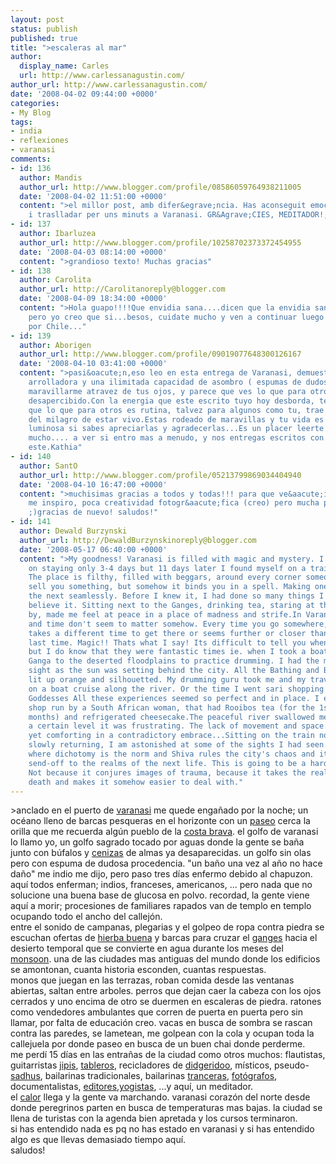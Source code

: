 ```yaml
---
layout: post
status: publish
published: true
title: ">escaleras al mar"
author:
  display_name: Carles
  url: http://www.carlessanagustin.com/
author_url: http://www.carlessanagustin.com/
date: '2008-04-02 09:44:00 +0000'
categories:
- My Blog
tags:
- india
- reflexiones
- varanasi
comments:
- id: 136
  author: Mandis
  author_url: http://www.blogger.com/profile/08586059764938211005
  date: '2008-04-02 11:51:00 +0000'
  content: ">el millor post, amb difer&egrave;ncia. Has aconseguit emocionar, transmetre
    i traslladar per uns minuts a Varanasi. GR&Agrave;CIES, MEDITADOR!;)PETONETS."
- id: 137
  author: Ibarluzea
  author_url: http://www.blogger.com/profile/10258702373372454955
  date: '2008-04-03 08:14:00 +0000'
  content: ">grandioso texto! Muchas gracias"
- id: 138
  author: Carolita
  author_url: http://Carolitanoreply@blogger.com
  date: '2008-04-09 18:34:00 +0000'
  content: ">Hola guapo!!!!Que envidia sana....dicen que la envidia sana no existe,
    pero yo creo que si...besos, cuidate mucho y ven a continuar luego tu recorrido
    por Chile..."
- id: 139
  author: Aborigen
  author_url: http://www.blogger.com/profile/09019077648300126167
  date: '2008-04-10 03:41:00 +0000'
  content: ">pasi&oacute;n,eso leo en esta entrega de Varanasi, demuestra tu curiosidad
    arrolladora y una ilimitada capacidad de asombro ( espumas de dudosa procedencia).Logras
    maravillarme atravez de tus ojos, y parece que ves lo que para otros talvez pasa
    desapercibido.Con la energia que este escrito tuyo hoy desborda, te das cuenta
    que lo que para otros es rutina, talvez para algunos como tu, trae la esencia
    del milagro de estar vivo.Estas rodeado de maravillas y tu vida es m&aacute;s
    luminosa si sabes apreciarlas y agradecerlas...Es un placer leerte hoy!. cuidate
    mucho.... a ver si entro mas a menudo, y nos entregas escritos con pasion como
    este.Kathia"
- id: 140
  author: SantO
  author_url: http://www.blogger.com/profile/05213799869034404940
  date: '2008-04-10 16:47:00 +0000'
  content: ">muchisimas gracias a todos y todas!!! para que ve&aacute;is lo que varanasi
    me inspiro, poca creatividad fotogr&aacute;fica (creo) pero mucha poes&iacute;a
    ;)gracias de nuevo! saludos!"
- id: 141
  author: Dewald Burzynski
  author_url: http://DewaldBurzynskinoreply@blogger.com
  date: '2008-05-17 06:40:00 +0000'
  content: ">My goodness! Varanasi is filled with magic and mystery. I was planning
    on staying only 3-4 days but 11 days later I found myself on a train to Agra.
    The place is filthy, filled with beggars, around every corner someone tries to
    sell you something, but somehow it binds you in a spell. Making one day flow into
    the next seamlessly. Before I knew it, I had done so many things I could hardly
    believe it. Sitting next to the Ganges, drinking tea, staring at the boats go
    by, made me feel at peace in a place of madness and strife.In Varanasi distance
    and time don't seem to matter somehow. Every time you go somewhere, it always
    takes a different time to get there or seems further or closer than it did the
    last time. Magic!! Thats what I say! Its difficult to tell you when I did what
    but I do know that they were fantastic times ie. when I took a boat across the
    Ganga to the deserted floodplains to practice drumming. I had the most amazing
    sight as the sun was setting behind the city. All the Bathing and Burning ghats
    lit up orange and silhouetted. My drumming guru took me and my traveling buddy
    on a boat cruise along the river. Or the time I went sari shopping with two Aussie
    Goddesses All these experiences seemed so perfect and in place. I even found a
    shop run by a South African woman, that had Rooibos tea (for the 1st time in 2
    months) and refrigerated cheesecake.The peaceful river swallowed me whole. On
    a certain level it was frustrating. The lack of movement and space. Claustrophobic
    yet comforting in a contradictory embrace...Sitting on the train now, perspective
    slowly returning, I am astonished at some of the sights I had seen. Varanasi,
    where dichotomy is the norm and Shiva rules the city's chaos and its peaceful
    send-off to the realms of the next life. This is going to be a hard place to forget.
    Not because it conjures images of trauma, because it takes the reality out of
    death and makes it somehow easier to deal with."
---
```

<p>><a href="http://nomadalagana.files.wordpress.com/2008/04/image004.jpg"><img src="http://nomadalagana.files.wordpress.com/2008/04/image004.jpg?w=200" alt="" border="0" /></a>anclado en el puerto de <a href="http://en.wikipedia.org/wiki/Varanasi">varanasi</a> me quede enga&ntilde;ado por la noche; un oc&eacute;ano lleno de barcas pesqueras en el horizonte con un <a href="http://en.wikipedia.org/wiki/Cadaques">paseo</a> cerca la orilla que me recuerda alg&uacute;n pueblo de la <a href="http://en.wikipedia.org/wiki/Costa_Brava">costa brava</a>. el golfo de varanasi lo llamo yo, un golfo sagrado tocado por aguas donde la gente se ba&ntilde;a junto con b&uacute;falos y <a href="http://basia.blog-city.com/varanasi_burning_ghats.htm">cenizas</a> de almas ya desaparecidas. un golfo sin olas pero con espuma de dudosa procedencia. "un ba&ntilde;o una vez al a&ntilde;o no hace da&ntilde;o" me indio me dijo, pero paso tres d&iacute;as enfermo debido al chapuzon. aqu&iacute; todos enferman; indios, franceses, americanos, ... pero nada que no solucione una buena base de glucosa en polvo. recordad, la gente viene aqu&iacute; a morir; procesiones de familiares rapados van de templo en templo ocupando todo el ancho del callej&oacute;n.<br />entre el sonido de campanas, plegarias y el golpeo de ropa contra piedra se escuchan ofertas de <a href="http://en.wikipedia.org/wiki/Cannabis">hierba buena</a> y barcas para cruzar el <a href="http://en.wikipedia.org/wiki/Ganga">ganges</a> hacia el desierto temporal que se convierte en agua durante los meses del <a href="http://en.wikipedia.org/wiki/Monsoon">monsoon</a>. una de las ciudades mas antiguas del mundo donde los edificios se amontonan, cuanta historia esconden, cuantas respuestas.<br /><a href="/images/posts/image0013.jpg"><img src="/images/posts/image0013.jpg?w=229" alt="" border="0" /></a>monos que juegan en las terrazas, roban comida desde las ventanas abiertas, saltan entre arboles. perros que dejan caer la cabeza con los ojos cerrados y uno encima de otro se duermen en escaleras de piedra. ratones como vendedores ambulantes que corren de puerta en puerta pero sin llamar, por falta de educaci&oacute;n creo. vacas en busca de sombra se rascan contra las paredes, se lametean, me golpean con la cola y ocupan toda la callejuela por donde paseo en busca de un buen chai donde perderme.<br />me perd&iacute; 15 d&iacute;as en las entra&ntilde;as de la ciudad como otros muchos: flautistas, guitarristas <a href="http://en.wikipedia.org/wiki/Hippy">jipis</a>, <a href="http://en.wikipedia.org/wiki/Tabla">tableros</a>, recicladores de <a href="http://en.wikipedia.org/wiki/Didgeridoo">didgeridoo</a>, m&iacute;sticos, pseudo-<a href="http://en.wikipedia.org/wiki/Sadhu">sadhus</a>, bailarinas tradicionales, bailarinas <a href="http://win.cultura-rave.com/REPORTAJES/2006/TRANCE-ENERGY/TRANCE1/trance-energy.html">tranceras</a>, <a href="http://www.agencestock.com/">fot&oacute;grafos</a>, documentalistas, <a href="http://www.casadellibro.com/fichas/fichabiblio/0,,2900001121737,00.html?codigo=2900001121737&amp;nombre=LA%20INDIA%20POR%20DENTRO%3A%20UNA%20GUIA%20CULTURAL%20PARA%20EL%20VIAJERO">editores</a>,<a href="http://en.wikipedia.org/wiki/Yoga">yogistas</a>, ...y aqu&iacute;, un meditador.<br />el <a href="http://www.weather.com/outlook/travel/businesstraveler/tenday/INXX0199?from=36hr_topnav_business">calor</a> llega y la gente va marchando. varanasi coraz&oacute;n del norte desde donde peregrinos parten en busca de temperaturas mas bajas. la ciudad se llena de turistas con la agenda bien apretada y los cursos terminaron.<br /><a href="http://nomadalagana.files.wordpress.com/2008/04/image0023.jpg"><img src="http://nomadalagana.files.wordpress.com/2008/04/image0023.jpg?w=300" alt="" border="0" /></a><br />si has entendido nada es pq no has estado en varanasi y si has entendido algo es que llevas demasiado tiempo aqu&iacute;.<br />saludos!</p>
